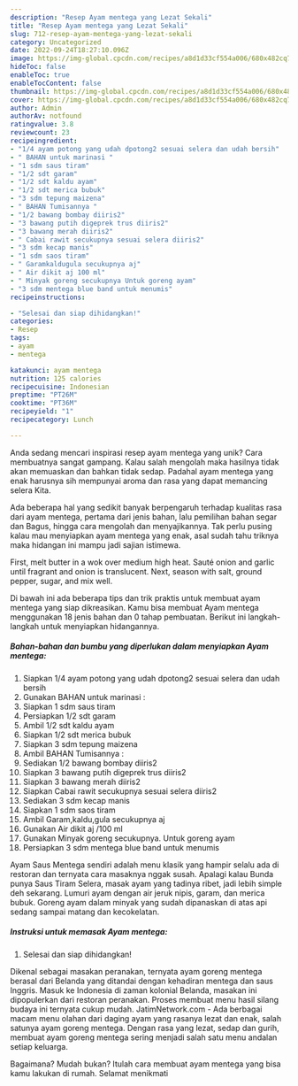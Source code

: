 ```yaml
---
description: "Resep Ayam mentega yang Lezat Sekali"
title: "Resep Ayam mentega yang Lezat Sekali"
slug: 712-resep-ayam-mentega-yang-lezat-sekali
category: Uncategorized
date: 2022-09-24T18:27:10.096Z
image: https://img-global.cpcdn.com/recipes/a8d1d33cf554a006/680x482cq70/ayam-mentega-foto-resep-utama.jpg
hideToc: false
enableToc: true
enableTocContent: false
thumbnail: https://img-global.cpcdn.com/recipes/a8d1d33cf554a006/680x482cq70/ayam-mentega-foto-resep-utama.jpg
cover: https://img-global.cpcdn.com/recipes/a8d1d33cf554a006/680x482cq70/ayam-mentega-foto-resep-utama.jpg
author: Admin
authorAv: notfound
ratingvalue: 3.8
reviewcount: 23
recipeingredient:
- "1/4 ayam potong yang udah dpotong2 sesuai selera dan udah bersih"
- " BAHAN untuk marinasi "
- "1 sdm saus tiram"
- "1/2 sdt garam"
- "1/2 sdt kaldu ayam"
- "1/2 sdt merica bubuk"
- "3 sdm tepung maizena"
- " BAHAN Tumisannya "
- "1/2 bawang bombay diiris2"
- "3 bawang putih digeprek trus diiris2"
- "3 bawang merah diiris2"
- " Cabai rawit secukupnya sesuai selera diiris2"
- "3 sdm kecap manis"
- "1 sdm saos tiram"
- " Garamkaldugula secukupnya aj"
- " Air dikit aj 100 ml"
- " Minyak goreng secukupnya Untuk goreng ayam"
- "3 sdm mentega blue band untuk menumis"
recipeinstructions:

- "Selesai dan siap dihidangkan!"
categories:
- Resep
tags:
- ayam
- mentega

katakunci: ayam mentega 
nutrition: 125 calories
recipecuisine: Indonesian
preptime: "PT26M"
cooktime: "PT36M"
recipeyield: "1"
recipecategory: Lunch

---
```





Anda sedang mencari inspirasi resep ayam mentega yang unik? Cara membuatnya sangat gampang. Kalau salah mengolah maka hasilnya tidak akan memuaskan dan bahkan tidak sedap. Padahal ayam mentega yang enak harusnya sih mempunyai aroma dan rasa yang dapat memancing selera Kita.





Ada beberapa hal yang sedikit banyak berpengaruh terhadap kualitas rasa dari ayam mentega, pertama dari jenis bahan, lalu pemilihan bahan segar dan Bagus, hingga cara mengolah dan menyajikannya. Tak perlu pusing kalau mau menyiapkan ayam mentega yang enak,      asal sudah tahu triknya maka hidangan ini mampu jadi sajian istimewa.














First, melt butter in a wok over medium high heat. Sauté onion and garlic until fragrant and onion is translucent. Next, season with salt, ground pepper, sugar, and mix well.






Di bawah ini ada beberapa tips dan trik praktis untuk membuat ayam mentega yang siap dikreasikan. Kamu bisa membuat Ayam mentega menggunakan 18 jenis bahan dan 0 tahap pembuatan. Berikut ini langkah-langkah untuk menyiapkan hidangannya.

<!--inarticleads1-->

##### Bahan-bahan dan bumbu yang diperlukan dalam menyiapkan Ayam mentega:

1. Siapkan 1/4 ayam potong yang udah dpotong2 sesuai selera dan udah bersih
1. Gunakan  BAHAN untuk marinasi :
1. Siapkan 1 sdm saus tiram
1. Persiapkan 1/2 sdt garam
1. Ambil 1/2 sdt kaldu ayam
1. Siapkan 1/2 sdt merica bubuk
1. Siapkan 3 sdm tepung maizena
1. Ambil  BAHAN Tumisannya :
1. Sediakan 1/2 bawang bombay diiris2
1. Siapkan 3 bawang putih digeprek trus diiris2
1. Siapkan 3 bawang merah diiris2
1. Siapkan  Cabai rawit secukupnya sesuai selera diiris2
1. Sediakan 3 sdm kecap manis
1. Siapkan 1 sdm saos tiram
1. Ambil  Garam,kaldu,gula secukupnya aj
1. Gunakan  Air dikit aj /100 ml
1. Gunakan  Minyak goreng secukupnya. Untuk goreng ayam
1. Persiapkan 3 sdm mentega blue band untuk menumis


Ayam Saus Mentega sendiri adalah menu klasik yang hampir selalu ada di restoran dan ternyata cara masaknya nggak susah. Apalagi kalau Bunda punya Saus Tiram Selera, masak ayam yang tadinya ribet, jadi lebih simple deh sekarang. Lumuri ayam dengan air jeruk nipis, garam, dan merica bubuk. Goreng ayam dalam minyak yang sudah dipanaskan di atas api sedang sampai matang dan kecokelatan. 

<!--inarticleads2-->

##### Instruksi untuk memasak Ayam mentega:


1. Selesai dan siap dihidangkan!

Dikenal sebagai masakan peranakan, ternyata ayam goreng mentega berasal dari Belanda yang ditandai dengan kehadiran mentega dan saus Inggris. Masuk ke Indonesia di zaman kolonial Belanda, masakan ini dipopulerkan dari restoran peranakan. Proses membuat menu hasil silang budaya ini ternyata cukup mudah. JatimNetwork.com - Ada berbagai macam menu olahan dari daging ayam yang rasanya lezat dan enak, salah satunya ayam goreng mentega. Dengan rasa yang lezat, sedap dan gurih, membuat ayam goreng mentega sering menjadi salah satu menu andalan setiap keluarga. 

Bagaimana? Mudah bukan? Itulah cara membuat ayam mentega yang bisa kamu lakukan di rumah. Selamat menikmati

